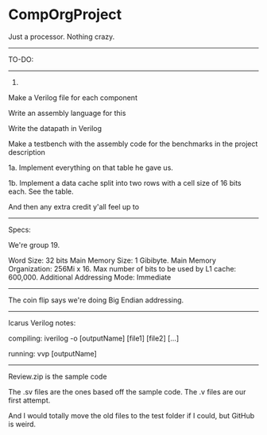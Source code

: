 # CompOrgProject
Just a processor. Nothing crazy. 
__________
TO-DO:
__________

1.

Make a Verilog file for each component

Write an assembly language for this

Write the datapath in Verilog

Make a testbench with the assembly code for the benchmarks in the project description

1a. 
Implement everything on that table he gave us. 

1b. 
Implement a data cache split into two rows with a cell size of 16 bits each. See the table. 

And then any extra credit y'all feel up to 
_____________________________________________________

Specs: 

We're group 19. 

Word Size: 32 bits
Main Memory Size: 1 Gibibyte.
Main Memory Organization: 256Mi x 16.
Max number of bits to be used by L1 cache: 600,000.
Additional Addressing Mode: Immediate

______________________________________________________

The coin flip says we're doing Big Endian addressing. 


_______________________________________
Icarus Verilog notes: 

compiling: iverilog -o [outputName] [file1] [file2] [...]

running: vvp [outputName]

_______________________________________

Review.zip is the sample code

The .sv files are the ones based off the sample code. 
The .v files are our first attempt. 

And I would totally move the old files to the test folder if I could, but GitHub is weird. 



